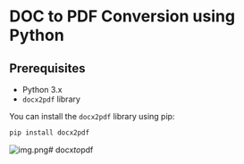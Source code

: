 # DOC to PDF Conversion using Python

## Prerequisites

- Python 3.x
- `docx2pdf` library

You can install the `docx2pdf` library using pip:

```bash
pip install docx2pdf
```

![img.png](img.png)#   d o c x _ t o _ p d f  
 
